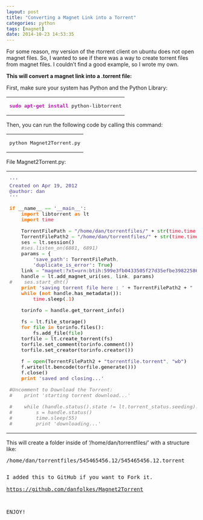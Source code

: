 ```yaml
---
layout: post
title: "Converting a Magnet Link into a Torrent"
categories: python
tags: [magnet]
date: 2014-10-23 14:53:35
---
```

<p>For some reason, my version of the rtorrent client on ubuntu does not open magnet files.  So, I wanted to see if there was a way to create torrent files from magnet files.  I couldn’t find a good example, so I wrote my own.</p>
<p><strong>This will convert a magnet link into a .torrent file:</strong></p>
<p>First, make sure your system has Python and the Python Library:</p>

<div class="wp_syntax"><table><tbody><tr><td class="code"><pre class="bash" style="font-family: monospace;"><span style="color: rgb(194, 12, 185); font-weight: bold;">sudo</span> <span style="color: rgb(194, 12, 185); font-weight: bold;">apt-get install</span> python-libtorrent</pre></td></tr></tbody></table></div>

<p>Then, you can run the following code by calling this command:</p>

<div class="wp_syntax"><table><tbody><tr><td class="code"><pre class="bash" style="font-family: monospace;">python Magnet2Torrent.py</pre></td></tr></tbody></table></div>

<p>File Magnet2Torrent.py:</p>

<div class="wp_syntax"><table><tbody><tr><td class="code"><pre class="python" style="font-family: monospace;"><span style="color: rgb(72, 61, 139);">'''
Created on Apr 19, 2012
@author: dan
'''</span>
&nbsp;
<span style="color: rgb(255, 119, 0); font-weight: bold;">if</span> __name__ <span style="color: rgb(102, 204, 102);">==</span> <span style="color: rgb(72, 61, 139);">'__main__'</span>:
    <span style="color: rgb(255, 119, 0); font-weight: bold;">import</span> libtorrent <span style="color: rgb(255, 119, 0); font-weight: bold;">as</span> lt
    <span style="color: rgb(255, 119, 0); font-weight: bold;">import</span> <span style="color: rgb(220, 20, 60);">time</span>
&nbsp;
    TorrentFilePath <span style="color: rgb(102, 204, 102);">=</span> <span style="color: rgb(72, 61, 139);">"/home/dan/torrentfiles/"</span> + <span style="color: rgb(0, 128, 0);">str</span><span style="color: black;">(</span><span style="color: rgb(220, 20, 60);">time</span>.<span style="color: rgb(220, 20, 60);">time</span><span style="color: black;">(</span><span style="color: black;">)</span><span style="color: black;">)</span> + <span style="color: rgb(72, 61, 139);">"/"</span>
    TorrentFilePath2 <span style="color: rgb(102, 204, 102);">=</span> <span style="color: rgb(72, 61, 139);">"/home/dan/torrentfiles/"</span> + <span style="color: rgb(0, 128, 0);">str</span><span style="color: black;">(</span><span style="color: rgb(220, 20, 60);">time</span>.<span style="color: rgb(220, 20, 60);">time</span><span style="color: black;">(</span><span style="color: black;">)</span><span style="color: black;">)</span> + <span style="color: rgb(72, 61, 139);">"/"</span> + <span style="color: rgb(0, 128, 0);">str</span><span style="color: black;">(</span><span style="color: rgb(220, 20, 60);">time</span>.<span style="color: rgb(220, 20, 60);">time</span><span style="color: black;">(</span><span style="color: black;">)</span><span style="color: black;">)</span> + <span style="color: rgb(72, 61, 139);">".torrent"</span>
    ses <span style="color: rgb(102, 204, 102);">=</span> lt.<span style="color: black;">session</span><span style="color: black;">(</span><span style="color: black;">)</span>
    <span style="color: rgb(128, 128, 128); font-style: italic;">#ses.listen_on(6881, 6891)</span>
    params <span style="color: rgb(102, 204, 102);">=</span> <span style="color: black;">{</span>
        <span style="color: rgb(72, 61, 139);">'save_path'</span>: TorrentFilePath<span style="color: rgb(102, 204, 102);">,</span>
        <span style="color: rgb(72, 61, 139);">'duplicate_is_error'</span>: <span style="color: rgb(0, 128, 0);">True</span><span style="color: black;">}</span>
    link <span style="color: rgb(102, 204, 102);">=</span> <span style="color: rgb(72, 61, 139);">"magnet:?xt=urn:btih:599e3fb0433505f27d35efbe398225869a2a89a9&amp;dn=ubuntu-10.04.4-server-i386.iso&amp;tr=udp%3A%2F%2Ftracker.openbittorrent.com%3A80&amp;tr=udp%3A%2F%2Ftracker.publicbt.com%3A80&amp;tr=udp%3A%2F%2Ftracker.ccc.de%3A80"</span>
    handle <span style="color: rgb(102, 204, 102);">=</span> lt.<span style="color: black;">add_magnet_uri</span><span style="color: black;">(</span>ses<span style="color: rgb(102, 204, 102);">,</span> link<span style="color: rgb(102, 204, 102);">,</span> params<span style="color: black;">)</span>
<span style="color: rgb(128, 128, 128); font-style: italic;">#    ses.start_dht()</span>
    <span style="color: rgb(255, 119, 0); font-weight: bold;">print</span> <span style="color: rgb(72, 61, 139);">'saving torrent file here : '</span> + TorrentFilePath2 + <span style="color: rgb(72, 61, 139);">" ..."</span>
    <span style="color: rgb(255, 119, 0); font-weight: bold;">while</span> <span style="color: black;">(</span><span style="color: rgb(255, 119, 0); font-weight: bold;">not</span> handle.<span style="color: black;">has_metadata</span><span style="color: black;">(</span><span style="color: black;">)</span><span style="color: black;">)</span>:
        <span style="color: rgb(220, 20, 60);">time</span>.<span style="color: black;">sleep</span><span style="color: black;">(</span><span style="color: rgb(255, 69, 0);">.1</span><span style="color: black;">)</span>
&nbsp;
    torinfo <span style="color: rgb(102, 204, 102);">=</span> handle.<span style="color: black;">get_torrent_info</span><span style="color: black;">(</span><span style="color: black;">)</span>
&nbsp;
    fs <span style="color: rgb(102, 204, 102);">=</span> lt.<span style="color: black;">file_storage</span><span style="color: black;">(</span><span style="color: black;">)</span>
    <span style="color: rgb(255, 119, 0); font-weight: bold;">for</span> <span style="color: rgb(0, 128, 0);">file</span> <span style="color: rgb(255, 119, 0); font-weight: bold;">in</span> torinfo.<span style="color: black;">files</span><span style="color: black;">(</span><span style="color: black;">)</span>:
        fs.<span style="color: black;">add_file</span><span style="color: black;">(</span><span style="color: rgb(0, 128, 0);">file</span><span style="color: black;">)</span>
    torfile <span style="color: rgb(102, 204, 102);">=</span> lt.<span style="color: black;">create_torrent</span><span style="color: black;">(</span>fs<span style="color: black;">)</span>
    torfile.<span style="color: black;">set_comment</span><span style="color: black;">(</span>torinfo.<span style="color: black;">comment</span><span style="color: black;">(</span><span style="color: black;">)</span><span style="color: black;">)</span>
    torfile.<span style="color: black;">set_creator</span><span style="color: black;">(</span>torinfo.<span style="color: black;">creator</span><span style="color: black;">(</span><span style="color: black;">)</span><span style="color: black;">)</span>
&nbsp;
    f <span style="color: rgb(102, 204, 102);">=</span> <span style="color: rgb(0, 128, 0);">open</span><span style="color: black;">(</span>TorrentFilePath2 + <span style="color: rgb(72, 61, 139);">"torrentfile.torrent"</span><span style="color: rgb(102, 204, 102);">,</span> <span style="color: rgb(72, 61, 139);">"wb"</span><span style="color: black;">)</span>
    f.<span style="color: black;">write</span><span style="color: black;">(</span>lt.<span style="color: black;">bencode</span><span style="color: black;">(</span>torfile.<span style="color: black;">generate</span><span style="color: black;">(</span><span style="color: black;">)</span><span style="color: black;">)</span><span style="color: black;">)</span>
    f.<span style="color: black;">close</span><span style="color: black;">(</span><span style="color: black;">)</span>
    <span style="color: rgb(255, 119, 0); font-weight: bold;">print</span> <span style="color: rgb(72, 61, 139);">'saved and closing...'</span>
&nbsp;
<span style="color: rgb(128, 128, 128); font-style: italic;">#Uncomment to Download the Torrent:</span>
<span style="color: rgb(128, 128, 128); font-style: italic;">#    print 'starting torrent download...'</span>
&nbsp;
<span style="color: rgb(128, 128, 128); font-style: italic;">#    while (handle.status().state != lt.torrent_status.seeding):</span>
<span style="color: rgb(128, 128, 128); font-style: italic;">#        s = handle.status()</span>
<span style="color: rgb(128, 128, 128); font-style: italic;">#        time.sleep(55)</span>
<span style="color: rgb(128, 128, 128); font-style: italic;">#        print 'downloading...'</span></pre></td></tr></tbody></table></div>

<p>This will create a folder inside of ‘/home/dan/torrentfiles/’ with a structure like:</p>
<pre lang="bash">/home/dan/torrentfiles/545465456.12/545465456.12.torrent
<pre><p>I added this to GitHub if you want to Fork it.<br>
<a href="https://github.com/danfolkes/Magnet2Torrent">https://github.com/danfolkes/Magnet2Torrent</a></p>
<p>ENJOY!</p>
